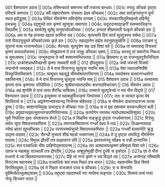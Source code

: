 001  वैशम्पायन उवाच ||
001a तस्मिन्काले समागम्य सर्वे तत्रास्य बान्धवाः |
001c रुरुदुः कीचकं दृष्ट्वा परिवार्य समन्ततः ||
002a सर्वे संहृष्टरोमाणः संत्रस्ताः प्रेक्ष्य कीचकम् |
002c तथा सर्वाङ्गसंभुग्नं कूर्मं स्थल इवोद्धृतम् ||
003a पोथितं भीमसेनेन तमिन्द्रेणेव दानवम् |
003c संस्कारयितुमिच्छन्तो बहिर्नेतुं प्रचक्रमुः ||
004a ददृशुस्ते ततः कृष्णां सूतपुत्राः समागताः |
004c अदूरादनवद्याङ्गीं स्तम्भमालिङ्ग्य तिष्ठतीम् ||
005a समवेतेषु सूतेषु तानुवाचोपकीचकः |
005c हन्यतां शीघ्रमसती यत्कृते कीचको हतः ||
006a अथ वा नेह हन्तव्या दह्यतां कामिना सह |
006c मृतस्यापि प्रियं कार्यं सूतपुत्रस्य सर्वथा ||
007a ततो विराटमूचुस्ते कीचकोऽस्याः कृते हतः |
007c सहाद्यानेन दह्येत तदनुज्ञातुमर्हसि ||
008a पराक्रमं तु सूतानां मत्वा राजान्वमोदत |
008c सैरन्ध्र्याः सूतपुत्रेण सह दाहं विशां पते ||
009a तां समासाद्य वित्रस्तां कृष्णां कमललोचनाम् |
009c मोमुह्यमानां ते तत्र जगृहुः कीचका भृशम् ||
010a ततस्तु तां समारोप्य निबध्य च सुमध्यमाम् |
010c जग्मुरुद्यम्य ते सर्वे श्मशानमभितस्तदा ||
011a ह्रियमाणा तु सा राजन्सूतपुत्रैरनिन्दिता |
011c प्राक्रोशन्नाथमिच्छन्ती कृष्णा नाथवती सती ||
012  द्रौपद्युवाच ||
012a जयो जयन्तो विजयो जयत्सेनो जयद्बलः |
012c ते मे वाचं विजानन्तु सूतपुत्रा नयन्ति माम् ||
013a येषां ज्यातलनिर्घोषो विस्फूर्जितमिवाशनेः |
013c व्यश्रूयत महायुद्धे भीमघोषस्तरस्विनाम् ||
014a रथघोषश्च बलवान्गन्धर्वाणां यशस्विनाम् |
014c ते मे वाचं विजानन्तु सूतपुत्रा नयन्ति माम् ||
015  वैशंपायन उवाच ||
015a तस्यास्ताः कृपणा वाचः कृष्णायाः परिदेविताः |
015c श्रुत्वैवाभ्यपतद्भीमः शयनादविचारयन् ||
016  भीमसेन उवाच ||
016a अहं शृणोमि ते वाचं त्वया सैरन्ध्रि भाषिताम् |
016c तस्मात्ते सूतपुत्रेभ्यो न भयं भीरु विद्यते ||
017  वैशम्पायन उवाच ||
017a इत्युक्त्वा स महाबाहुर्विजजृम्भे जिघांसया |
017c ततः स व्यायतं कृत्वा वेषं विपरिवर्त्य च |
017e अद्वारेणाभ्यवस्कन्द्य निर्जगाम बहिस्तदा ||
018a स भीमसेनः प्राकारादारुज्य तरसा द्रुमम् |
018c श्मशानाभिमुखः प्रायाद्यत्र ते कीचका गताः ||
019a स तं वृक्षं दशव्यामं सस्कन्धविटपं बली |
019c प्रगृह्याभ्यद्रवत्सूतान्दण्डपाणिरिवान्तकः ||
020a ऊरुवेगेन तस्याथ न्यग्रोधाश्वत्थकिंशुकाः |
020c भूमौ निपतिता वृक्षाः संघशस्तत्र शेरते ||
021a तं सिंहमिव सङ्क्रुद्धं दृष्ट्वा गन्धर्वमागतम् |
021c वित्रेसुः सर्वतः सूता विषादभयकम्पिताः ||
022a तमन्तकमिवायान्तं गन्धर्वं प्रेक्ष्य ते तदा |
022c दिधक्षन्तस्तदा ज्येष्ठं भ्रातरं ह्युपकीचकाः |
022e परस्परमथोचुस्ते विषादभयकम्पिताः ||
023a गन्धर्वो बलवानेति क्रुद्ध उद्यम्य पादपम् |
023c सैरन्ध्री मुच्यतां शीघ्रं महन्नो भयमागतम् ||
024a ते तु दृष्ट्वा तमाविद्धं भीमसेनेन पादपम् |
024c विमुच्य द्रौपदीं तत्र प्राद्रवन्नगरं प्रति ||
025a द्रवतस्तांस्तु संप्रेक्ष्य स वज्री दानवानिव |
025c शतं पञ्चाधिकं भीमः प्राहिणोद्यमसादनम् ||
026a तत आश्वासयत्कृष्णां प्रविमुच्य विशां पते |
026c उवाच च महाबाहुः पाञ्चालीं तत्र द्रौपदीम् |
026e अश्रुपूर्णमुखीं दीनां दुर्धर्षः स वृकोदरः ||
027a एवं ते भीरु वध्यन्ते ये त्वां क्लिश्यन्त्यनागसम् |
027c प्रैहि त्वं नगरं कृष्णे न भयं विद्यते तव |
027e अन्येनाहं गमिष्यामि विराटस्य महानसम् ||
028a पञ्चाधिकं शतं तच्च निहतं तत्र भारत |
028c महावनमिव छिन्नं शिश्ये विगलितद्रुमम् ||
029a एवं ते निहता राजञ्शतं पञ्च च कीचकाः |
029c स च सेनापतिः पूर्वमित्येतत्सूतषट्शतम् ||
030a तद्दृष्ट्वा महदाश्चर्यं नरा नार्यश्च सङ्गताः |
030c विस्मयं परमं गत्वा नोचुः किञ्चन भारत ||
